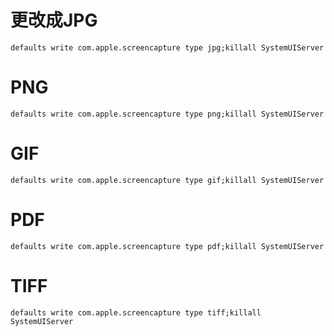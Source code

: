 # 更改成JPG
```
defaults write com.apple.screencapture type jpg;killall SystemUIServer
```
# PNG
```
defaults write com.apple.screencapture type png;killall SystemUIServer
```
# GIF
```
defaults write com.apple.screencapture type gif;killall SystemUIServer
```
# PDF
```
defaults write com.apple.screencapture type pdf;killall SystemUIServer
```
# TIFF
```
defaults write com.apple.screencapture type tiff;killall SystemUIServer
```
